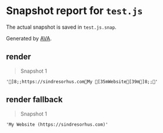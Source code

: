 # Snapshot report for `test.js`

The actual snapshot is saved in `test.js.snap`.

Generated by [AVA](https://ava.li).

## render

> Snapshot 1

    ']8;;https://sindresorhus.comMy [35mWebsite[39m]8;;'

## render fallback

> Snapshot 1

    'My Website (https://sindresorhus.com)'
